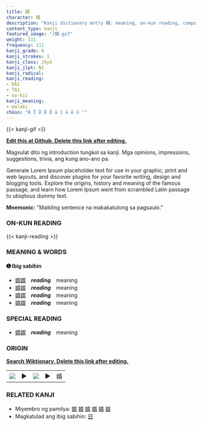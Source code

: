 ```yaml
---
title: 婿
character: 婿
description: "Kanji dictionary entry 婿: meaning, on-kun reading, compounds, origin, related kanji"
content_type: kanji
featured_image: "/婿.gif"
weight: 111
frequency: 111
kanji_grade: 9
kanji_strokes: 1
kanji_class: Jōyō
kanji_jlpt: N1
kanji_radical: 
kanji_reading: 
- DAI
- TAI
- oo-kii
kanji_meaning:
- malaki
chōon: "Ā Ī Ū Ē Ō ā ī ū ē ō ’"
---
```

[//]: # (Don't edit the line below. Kanji animated GIF code is automatically generated.)
{{< kanji-gif >}}

[//]: # (Edit below this line.)

**[Edit this at Github. Delete this link after editing.](https://github.com/tim0g/tim/tree/main/content/kanji/婿/index.md)**

Magsulat dito ng introduction tungkol sa kanji. Mga opinions, impressions, suggestions, trivia, ang kung ano-ano pa.

Generate Lorem Ipsum placeholder text for use in your graphic, print and web layouts, and discover plugins for your favorite writing, design and blogging tools. Explore the origins, history and meaning of the famous passage, and learn how Lorem Ipsum went from scrambled Latin passage to ubiqitous dummy text.
 
**Mnemonic:** "Maikling sentence na makakatulong sa pagsaulo."

### ON-KUN READING

[//]: # (Don't edit the line below. ON-KUN READING code is automatically generated.)
{{< kanji-reading >}}

### MEANING & WORDS

#### ➊ **Ibig sabihin**
  - [婿](../婿)[婿](../婿)　***reading***　meaning
  - [婿](../婿)[婿](../婿)　***reading***　meaning
  - [婿](../婿)[婿](../婿)　***reading***　meaning
  - [婿](../婿)[婿](../婿)　***reading***　meaning

### SPECIAL READING
  - [婿](../婿)[婿](../婿)　***reading***　meaning

### ORIGIN

**[Search Wiktionary. Delete this link after editing.](https://wiktionary.org/wiki/婿)**
<table class="kanji-table"><tr><td>
<img src="60px-婿-bronze.svg.png">
</td><td>▶</td><td>
<img src="60px-婿-oracle.svg.png">
</td><td>▶</td>
<td class="kanji-origin">婿</td>
</tr></table>

### RELATED KANJI
- Miyembro ng pamilya: [婿](../婿) [婿](../婿) [婿](../婿) [婿](../婿) [婿](../婿) [娘](../娘)
- Magkatulad ang ibig sabihin: [日](../日)
